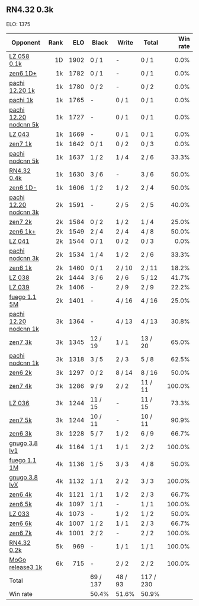## RN4.32 0.3k ##

ELO: 1375

Opponent | Rank | ELO | Black | Write | Total | Win rate
---------|-----:|----:|-------|-------|-------|-------:
[LZ 058 0.1k](LZ%20058%200.1k.md) | 1D | 1902 | 0 / 1 | - | 0 / 1 | 0.0%
[zen6 1D+](zen6%201D+.md) | 1k | 1782 | 0 / 1 | - | 0 / 1 | 0.0%
[pachi 12.20 1k](pachi%2012.20%201k.md) | 1k | 1780 | 0 / 2 | - | 0 / 2 | 0.0%
[pachi 1k](pachi%201k.md) | 1k | 1765 | - | 0 / 1 | 0 / 1 | 0.0%
[pachi 12.20 nodcnn 5k](pachi%2012.20%20nodcnn%205k.md) | 1k | 1727 | - | 0 / 1 | 0 / 1 | 0.0%
[LZ 043](LZ%20043.md) | 1k | 1669 | - | 0 / 1 | 0 / 1 | 0.0%
[zen7 1k](zen7%201k.md) | 1k | 1642 | 0 / 1 | 0 / 2 | 0 / 3 | 0.0%
[pachi nodcnn 5k](pachi%20nodcnn%205k.md) | 1k | 1637 | 1 / 2 | 1 / 4 | 2 / 6 | 33.3%
[RN4.32 0.4k](RN4.32%200.4k.md) | 1k | 1630 | 3 / 6 | - | 3 / 6 | 50.0%
[zen6 1D-](zen6%201D-.md) | 1k | 1606 | 1 / 2 | 1 / 2 | 2 / 4 | 50.0%
[pachi 12.20 nodcnn 3k](pachi%2012.20%20nodcnn%203k.md) | 2k | 1591 | - | 2 / 5 | 2 / 5 | 40.0%
[zen7 2k](zen7%202k.md) | 2k | 1584 | 0 / 2 | 1 / 2 | 1 / 4 | 25.0%
[zen6 1k+](zen6%201k+.md) | 2k | 1549 | 2 / 4 | 2 / 4 | 4 / 8 | 50.0%
[LZ 041](LZ%20041.md) | 2k | 1544 | 0 / 1 | 0 / 2 | 0 / 3 | 0.0%
[pachi nodcnn 3k](pachi%20nodcnn%203k.md) | 2k | 1534 | 1 / 4 | 1 / 2 | 2 / 6 | 33.3%
[zen6 1k](zen6%201k.md) | 2k | 1460 | 0 / 1 | 2 / 10 | 2 / 11 | 18.2%
[LZ 038](LZ%20038.md) | 2k | 1444 | 3 / 6 | 2 / 6 | 5 / 12 | 41.7%
[LZ 039](LZ%20039.md) | 2k | 1406 | - | 2 / 9 | 2 / 9 | 22.2%
[fuego 1.1 5M](fuego%201.1%205M.md) | 2k | 1401 | - | 4 / 16 | 4 / 16 | 25.0%
[pachi 12.20 nodcnn 1k](pachi%2012.20%20nodcnn%201k.md) | 3k | 1364 | - | 4 / 13 | 4 / 13 | 30.8%
[zen7 3k](zen7%203k.md) | 3k | 1345 | 12 / 19 | 1 / 1 | 13 / 20 | 65.0%
[pachi nodcnn 1k](pachi%20nodcnn%201k.md) | 3k | 1318 | 3 / 5 | 2 / 3 | 5 / 8 | 62.5%
[zen6 2k](zen6%202k.md) | 3k | 1297 | 0 / 2 | 8 / 14 | 8 / 16 | 50.0%
[zen7 4k](zen7%204k.md) | 3k | 1286 | 9 / 9 | 2 / 2 | 11 / 11 | 100.0%
[LZ 036](LZ%20036.md) | 3k | 1244 | 11 / 15 | - | 11 / 15 | 73.3%
[zen7 5k](zen7%205k.md) | 3k | 1244 | 10 / 11 | - | 10 / 11 | 90.9%
[zen6 3k](zen6%203k.md) | 3k | 1228 | 5 / 7 | 1 / 2 | 6 / 9 | 66.7%
[gnugo 3.8 lv1](gnugo%203.8%20lv1.md) | 4k | 1164 | 1 / 1 | 1 / 1 | 2 / 2 | 100.0%
[fuego 1.1 1M](fuego%201.1%201M.md) | 4k | 1136 | 1 / 5 | 3 / 3 | 4 / 8 | 50.0%
[gnugo 3.8 lvX](gnugo%203.8%20lvX.md) | 4k | 1132 | 1 / 1 | 2 / 2 | 3 / 3 | 100.0%
[zen6 4k](zen6%204k.md) | 4k | 1121 | 1 / 1 | 1 / 2 | 2 / 3 | 66.7%
[zen6 5k](zen6%205k.md) | 4k | 1097 | 1 / 1 | - | 1 / 1 | 100.0%
[LZ 033](LZ%20033.md) | 4k | 1073 | - | 1 / 2 | 1 / 2 | 50.0%
[zen6 6k](zen6%206k.md) | 4k | 1007 | 1 / 2 | 1 / 1 | 2 / 3 | 66.7%
[zen6 7k](zen6%207k.md) | 4k | 1001 | 2 / 2 | - | 2 / 2 | 100.0%
[RN4.32 0.2k](RN4.32%200.2k.md) | 5k | 969 | - | 1 / 1 | 1 / 1 | 100.0%
[MoGo release3 1k](MoGo%20release3%201k.md) | 6k | 715 | - | 2 / 2 | 2 / 2 | 100.0%
Total | | | 69 / 137 | 48 / 93 | 117 / 230 | 
Win rate| | | 50.4% | 51.6% | 50.9% | 
